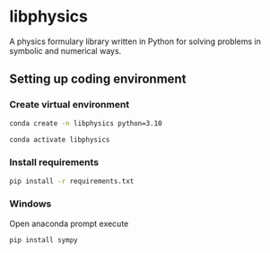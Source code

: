 # libphysics

A physics formulary library written in Python for solving problems in symbolic and numerical ways.

## Setting up coding environment

### Create virtual environment

``` sh
conda create -n libphysics python=3.10
```

``` sh
conda activate libphysics
```

### Install requirements

``` sh
pip install -r requirements.txt
```

### Windows

Open anaconda prompt execute

``` sh
pip install sympy
```
